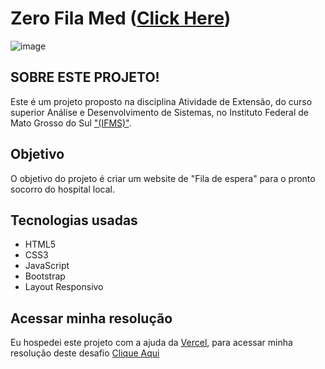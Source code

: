 # Zero Fila Med ([Click Here](https://zero-fila-med.vercel.app/))

![image](https://github.com/user-attachments/assets/00da8179-96e9-4294-ba9b-6307c63432c4)

## SOBRE ESTE PROJETO!

Este é um projeto proposto na disciplina Atividade de Extensão, do curso superior Análise e Desenvolvimento de Sistemas, no Instituto Federal de Mato Grosso do Sul ["(IFMS)"](https://www.ifms.edu.br/campi/campus-tres-lagoas).

## Objetivo

O objetivo do projeto é criar um website de "Fila de espera" para o pronto socorro do hospital local.

## Tecnologias usadas

- HTML5
- CSS3
- JavaScript
- Bootstrap
- Layout Responsivo

## Acessar minha resolução

Eu hospedei este projeto com a ajuda da [Vercel](https://vercel.com/), para acessar minha resolução deste desafio [Clique Aqui](https://zero-fila-med.vercel.app/)
